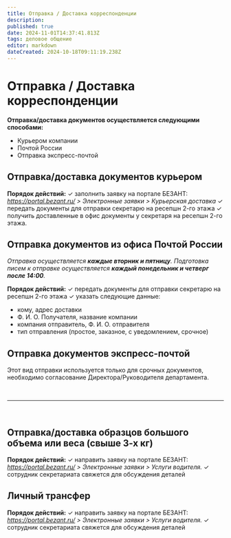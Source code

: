 ```yaml
---
title: Отправка / Доставка корреспонденции
description: 
published: true
date: 2024-11-01T14:37:41.813Z
tags: деловое общение
editor: markdown
dateCreated: 2024-10-18T09:11:19.238Z
---
```


# Отправка / Доставка корреспонденции
**Отправка/доставка документов осуществляется следующими способами:**
- Курьером компании
- Почтой России
- Отправка экспресс-почтой

## Отправка/доставка документов курьером
**Порядок действий:**
✓ заполнить заявку на портале БЕЗАНТ:
*https://portal.bezant.ru/ > Электронные заявки > Курьерская доставка*
✓ передать документы для отправки секретарю на ресепшн 2-го этажа
✓ получить доставленные в офис документы у секретаря на ресепшн 2-го этажа.

## Отправка документов из офиса Почтой России
*Отправка осуществляется **каждые вторник и пятницу**.
Подготовка писем к отправке осуществляется **каждый понедельник и четверг после 14:00**.*

**Порядок действий:**
✓ передать документы для отправки секретарю на ресепшн 2-го этажа
✓ указать следующие данные:
- кому, адрес доставки
- Ф. И. О. Получателя, название компании
- компания отправитель, Ф. И. О. отправителя
- тип отправления (простое, заказное, с уведомлением, срочное)

## Отправка документов экспресс-почтой
Этот вид отправки используется только для срочных документов, необходимо согласование Директора/Руководителя департамента.

<br>

---

<br>

## Отправка/доставка образцов большого объема или веса (свыше 3-х кг)
**Порядок действий:**
✓ направить заявку на портале БЕЗАНТ:
*https://portal.bezant.ru/ > Электронные заявки > Услуги водителя.*
✓ сотрудник секретариата свяжется для обсуждения деталей

## Личный трансфер
**Порядок действий:**
✓ направить заявку на портале БЕЗАНТ:
*https://portal.bezant.ru/ > Электронные заявки > Услуги водителя.*
✓ сотрудник секретариата свяжется для обсуждения деталей